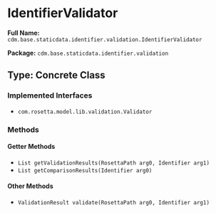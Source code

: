 # IdentifierValidator

**Full Name:** `cdm.base.staticdata.identifier.validation.IdentifierValidator`

**Package:** `cdm.base.staticdata.identifier.validation`

## Type: Concrete Class

### Implemented Interfaces

- `com.rosetta.model.lib.validation.Validator`

### Methods

#### Getter Methods

- `List getValidationResults(RosettaPath arg0, Identifier arg1)`
- `List getComparisonResults(Identifier arg0)`

#### Other Methods

- `ValidationResult validate(RosettaPath arg0, Identifier arg1)`

